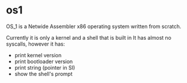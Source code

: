 # os1
OS_1 is a Netwide Assembler x86 operating system written from scratch.

Currently it is only a kernel and a shell that is built in
It has almost no syscalls, however it has:
  - print kernel version
  - print bootloader version
  - print string (pointer in SI)
  - show the shell's prompt
